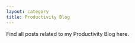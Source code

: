 ```yaml
---
layout: category
title: Productivity Blog
---
```


Find all posts related to my Productivity Blog here.
